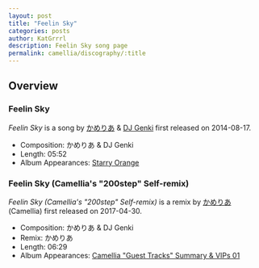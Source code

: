 ```yaml
---
layout: post
title: "Feelin Sky"
categories: posts
author: KatGrrrl
description: Feelin Sky song page
permalink: camellia/discography/:title
---
```


## Overview

### Feelin Sky

*Feelin Sky* is a song by [かめりあ](<{% link postsWiki/_posts/2023-12-10-camellia.md %}>) & [DJ Genki](#) first released on 2014-08-17.

* Composition: かめりあ & DJ Genki
* Length: 05:52
* Album Appearances: [Starry Orange](http://djgenki.net/gecd011/)

### Feelin Sky (Camellia's "200step" Self-remix)

*Feelin Sky (Camellia's "200step" Self-remix)* is a remix by [かめりあ](<{% link postsWiki/_posts/2023-12-10-camellia.md %}>) (Camellia) first released on 2017-04-30.

* Composition: かめりあ & DJ Genki
* Remix: かめりあ
* Length: 06:29
* Album Appearances: [Camellia "Guest Tracks" Summary & VIPs 01](<{% link postsInclude/_posts/camellia/albums/Camellia-Guest-Tracks-Summary-VIPs-01/2023-12-20-Camellia-Guest-Tracks-Summary-VIPs-01.md %}>)
